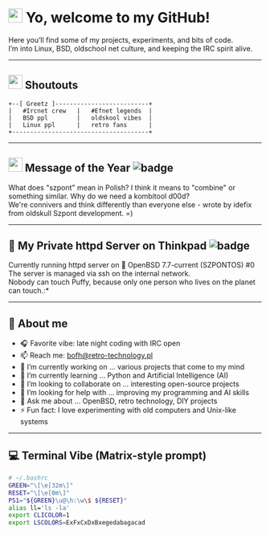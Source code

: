 # <img src="https://twemoji.maxcdn.com/v/latest/72x72/1f44b.png" width="28"/> Yo, welcome to my GitHub!

Here you’ll find some of my projects, experiments, and bits of code.  
I’m into Linux, BSD, oldschool net culture, and keeping the IRC spirit alive.

---

## <img src="https://twemoji.maxcdn.com/v/latest/72x72/1f64c.png" width="28"/> Shoutouts

```
+--[ Greetz ]--------------------------+    
|   #Ircnet crew   |   #Efnet legends  |
|   BSD ppl        |   oldskool vibes  |                 
|   Linux ppl      |   retro fans      |
+--------------------------------------+
```

---

## <img src="https://twemoji.maxcdn.com/v/latest/72x72/1f3c6.png" width="28"/> Message of the Year ![badge](https://img.shields.io/badge/Message_of_the_Year-🏆-brightgreen)

What does "szpont" mean in Polish? I think it means to "combine" or something similar. Why do we need a kombitool d00d?  
We're connivers and think differently than everyone else - wrote by idefix from oldskull Szpont development. =)

---
## 🐡 My Private httpd Server on Thinkpad ![badge](https://img.shields.io/badge/Private-Server-red)

Currently running httpd server on 🐡 OpenBSD 7.7-current (SZPONTOS) #0  
The server is managed via ssh on the internal network.  
Nobody can touch Puffy, because only one person who lives on the planet can touch.:*

---

## 📡 About me

- 🎧 Favorite vibe: late night coding with IRC open  
- 📫 Reach me: bofh@retro-technology.pl  
- 🔭 I’m currently working on ... various projects that come to my mind  
- 🌱 I’m currently learning ... Python and Artificial Intelligence (AI)  
- 👯 I’m looking to collaborate on ... interesting open-source projects  
- 🤔 I’m looking for help with ... improving my programming and AI skills  
- 💬 Ask me about ... OpenBSD, retro technology, DIY projects  
- ⚡ Fun fact: I love experimenting with old computers and Unix-like systems

---

## 💻 Terminal Vibe (Matrix-style prompt)

```bash
# ~/.bashrc
GREEN="\[\e[32m\]"
RESET="\[\e[0m\]"
PS1="${GREEN}\u@\h:\w\$ ${RESET}"
alias ll='ls -la'
export CLICOLOR=1
export LSCOLORS=ExFxCxDxBxegedabagacad
```

